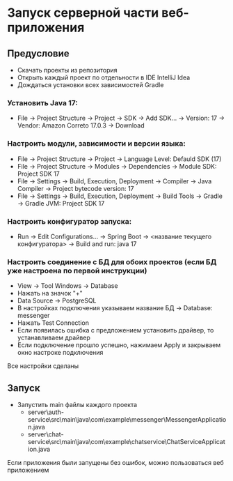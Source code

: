 # Запуск серверной части веб-приложения

## Предусловие

- Скачать проекты из репозитория
- Открыть каждый проект по отдельности в IDE IntelliJ Idea
- Дождаться установки всех зависимостей Gradle
### Установить Java 17:
- File -> Project Structure -> Project -> SDK -> Add SDK... -> Version: 17 -> Vendor: Amazon Correto 17.0.3 -> Download
### Настроить модули, зависимости и версии языка:
- File -> Project Structure -> Project -> Language Level: Defauld SDK (17)
- File -> Project Structure -> Modules -> Dependencies -> Module SDK: Project SDK 17
- File -> Settings -> Build, Execution, Deployment -> Compiler -> Java Compiler -> Project bytecode version: 17
- File -> Settings -> Build, Execution, Deployment -> Build Tools -> Gradle -> Gradle JVM: Project SDK 17
### Настроить конфигуратор запуска:
- Run -> Edit Configurations... -> Spring Boot -> <название текущего конфигуратора> -> Build and run: java 17
### Настроить соединение с БД для обоих проектов (если БД уже настроена по первой инструкции)
- View -> Tool Windows -> Database
- Нажать на значок "+"
- Data Source -> PostgreSQL
- В настройках подключения указываем название БД -> Database: messenger
- Нажать Test Connection
- Если появилась ошибка с предложением установить драйвер, то устанавливаем драйвер
- Если подключение прошло успешно, нажимаем Apply и закрываем окно настроке подключения

Все настройки сделаны

## Запуск
- Запустить main файлы каждого проекта
    - server\auth-service\src\main\java\com\example\messenger\MessengerApplication.java
    - server\chat-service\src\main\java\com\example\chatservice\ChatServiceApplication.java

Если приложения были запущены без ошибок, можно пользоваться веб приложением
